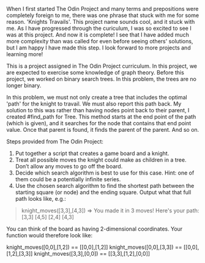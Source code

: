 When I first started The Odin Project and many terms and prepositions were completely foreign to me, there was one phrase that stuck with me for some reason. 'Knights Travails'. This project name sounds cool, and it stuck with me. As I have progressed through the curiculum, I was so excited to see I was at this project. And now it is complete! I see that I have added much more complexity than was called for even before seeing others' solutions, but I am happy I have made this step. I look forward to more projects and learning more!

This is a project assigned in The Odin Project curriculum. In this project, we are expected to exercise some knowledge of graph theory. Before this project, we worked on binary search trees. In this problem, the trees are no longer binary.

In this problem, we must not only create a tree that includes the optimal 'path' for the knight to travail. We must also report this path back. My solution to this was rather than having nodes point back to their parent, I created #find_path for Tree. This method starts at the end point of the path (which is given), and it searches for the node that contains that end point value. Once that parent is found, it finds the parent of the parent. And so on. 

Steps provided from The Odin Project:
1.  Put together a script that creates a game board and a knight.
2.  Treat all possible moves the knight could make as children in a tree. Don’t allow any moves to go off the board.
3.  Decide which search algorithm is best to use for this case. Hint: one of them could be a potentially infinite series.
4.  Use the chosen search algorithm to find the shortest path between the starting square (or node) and the ending square. Output what that full path looks like, e.g.:

  > knight_moves([3,3],[4,3])
  => You made it in 3 moves!  Here's your path:
    [3,3]
    [4,5]
    [2,4]
    [4,3]

You can think of the board as having 2-dimensional coordinates. Your function would therefore look like:

knight_moves([0,0],[1,2]) == [[0,0],[1,2]]
knight_moves([0,0],[3,3]) == [[0,0],[1,2],[3,3]]
knight_moves([3,3],[0,0]) == [[3,3],[1,2],[0,0]]
